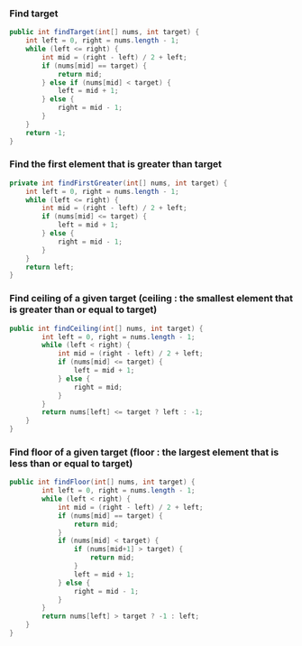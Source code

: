 ### Find target
```java
public int findTarget(int[] nums, int target) {
    int left = 0, right = nums.length - 1;
    while (left <= right) {
        int mid = (right - left) / 2 + left;
        if (nums[mid] == target) {
            return mid;
        } else if (nums[mid] < target) {
            left = mid + 1;
        } else {
            right = mid - 1;
        }
    }
    return -1;
}
```

### Find the first element that is greater than target
```java
private int findFirstGreater(int[] nums, int target) {
	int left = 0, right = nums.length - 1;
    while (left <= right) {
      	int mid = (right - left) / 2 + left;
        if (nums[mid] <= target) {
            left = mid + 1;
        } else {
            right = mid - 1;
        }
    }
    return left;
}
```

### Find ceiling of a given target (ceiling : the smallest element that is greater than or equal to target)
```java
public int findCeiling(int[] nums, int target) {
        int left = 0, right = nums.length - 1;
        while (left < right) {
            int mid = (right - left) / 2 + left;
            if (nums[mid] <= target) {
                left = mid + 1;
            } else {
                right = mid;
            }
        }
        return nums[left] <= target ? left : -1;
    }
}
```

### Find floor of a given target (floor : the largest element that is less than or equal to target)
```java
public int findFloor(int[] nums, int target) {
        int left = 0, right = nums.length - 1;
        while (left < right) {
            int mid = (right - left) / 2 + left;
            if (nums[mid] == target) {
                return mid;
            }
            if (nums[mid] < target) {
                if (nums[mid+1] > target) {
                    return mid;
                }
                left = mid + 1;
            } else {
                right = mid - 1;
            }
        }
        return nums[left] > target ? -1 : left;
    }
}
```

